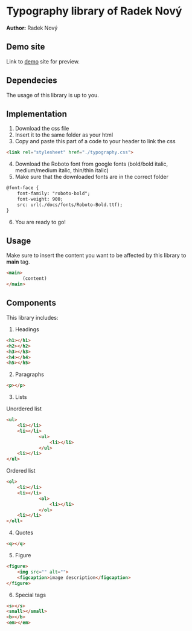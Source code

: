 # Typography library of Radek Nový
**Author:** Radek Nový
## Demo site
Link to [demo](https://www.example.com) site for preview.
## Dependecies
The usage of this library is up to you.
## Implementation
1) Download the css file
2) Insert it to the same folder as your html
3) Copy and paste this part of a code to your header to link the css
```html
<link rel="stylesheet" href="./typography.css"> 
```
4) Download the Roboto font from google fonts (bold/bold italic, medium/medium italic, thin/thin italic)
5) Make sure that the downloaded fonts are in the correct folder
```html
@font-face {
    font-family: "roboto-bold";
    font-weight: 900;
    src: url(./docs/fonts/Roboto-Bold.ttf);
}
```
6) You are ready to go!
## Usage
Make sure to insert the content you want to be affected by this library to **main** tag.
```html
<main>
      (content)
</main>
```
## Components
This library includes:
1) Headings
```html
<h1></h1>
<h2></h2>
<h3></h3>
<h4></h4>
<h5></h5>
```
2) Paragraphs
```html
<p></p>
```
3) Lists

Unordered list
```html
<ul>
    <li></li>
    <li></li>
            <ul>
                <li></li>
            </ul>
    <li></li>
</ul>
```
Ordered list
```html
<ol>
    <li></li>
    <li></li>
            <ol>
                <li></li>
            </ol>
    <li></li>
</oll>
```
4) Quotes
```html
<q></q>
```
5) Figure
```html
<figure>
    <img src="" alt="">
    <figcaption>image description</figcaption>
</figure>
```
6) Special tags
```html
<s></s>
<small></small>
<b></b>
<em></em>
```

